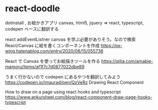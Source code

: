 # react-doodle

dotinstall , お絵かきアプリ canvas, html5, jquery
=> react, typescript, codepen ベースに翻訳する

react addEventListner canvas
を学ぶ必要がありそう。なので検索
React/Canvas に絵を書くコンポーネントを作成
https://px-wing.hatenablog.com/entry/2020/08/15/055738

React で Canvas を使ってお絵描きツールを作る
https://qiita.com/amabie-mamoru/items/af1f7c7d0877022dbe89

うまく行かないので codepen にあるやつを翻訳してみよう
https://codepen.io/jmaurad/pen/QzVeRz
Drawing React Component

How to draw on a page using react hooks and typescript
https://www.ankursheel.com/blog/react-component-draw-page-hooks-typescript
